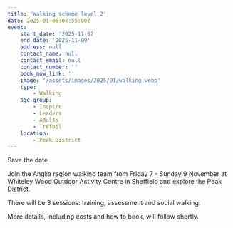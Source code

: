 ```yaml
---
title: 'Walking scheme level 2'
date: 2025-01-06T07:55:00Z
event:
    start_date: '2025-11-07'
    end_date: '2025-11-09'
    address: null
    contact_name: null
    contact_email: null
    contact_number: ''
    book_now_link: ''
    image: '/assets/images/2025/01/walking.webp'
    type:
        - Walking
    age-group:
        - Inspire
        - Leaders
        - Adults
        - Trefoil
    location:
        - Peak District
---
```

Save the date

Join the Anglia region walking team from Friday 7 - Sunday 9 November at Whiteley Wood Outdoor Activity Centre in Sheffield and explore the Peak District.

There will be 3 sessions: training, assessment and social walking.

More details, including costs and how to book, will follow shortly.
